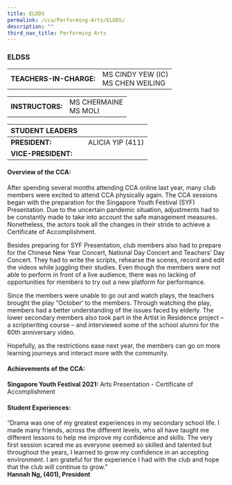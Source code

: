 ```yaml
---
title: ELDDS
permalink: /cca/Performing-Arts/ELDDS/
description: ""
third_nav_title: Performing Arts
---
```

### ELDSS

|  	|  	|
|---	|---	|
| **TEACHERS-IN-CHARGE:** 	| MS CINDY YEW (IC) <br> MS CHEN WEILING 	|

|  	|  	|
|---	|---	|
| **INSTRUCTORS:** 	| MS CHERMAINE<br>MS MOLI 	|

| STUDENT LEADERS 	|  	|
|---	|---	|
| **PRESIDENT:** 	|   ALICIA YIP  (411)	|
| **VICE-PRESIDENT:** 	|  	| 


#### Overview of the CCA:

After spending several months attending CCA online last year, many club members were excited to attend CCA physically again. The CCA sessions began with the preparation for the Singapore Youth Festival (SYF) Presentation. Due to the uncertain pandemic situation, adjustments had to be constantly made to take into account the safe management measures. Nonetheless, the actors took all the changes in their stride to achieve a Certificate of Accomplishment. 

Besides preparing for SYF Presentation, club members also had to prepare for the Chinese New Year Concert, National Day Concert and Teachers’ Day Concert. They had to write the scripts, rehearse the scenes, record and edit the videos while juggling their studies. Even though the members were not able to perform in front of a live audience, there was no lacking of opportunities for members to try out a new platform for performance.

Since the members were unable to go out and watch plays, the teachers brought the play “October’ to the members. Through watching the play, members had a better understanding of the issues faced by elderly. The lower secondary members also took part in the Artist in Residence project – a scriptwriting course – and interviewed some of the school alumni for the 60th anniversary video.

Hopefully, as the restrictions ease next year, the members can go on more learning journeys and interact more with the community.

  

#### Achievements of the CCA:

**Singapore Youth Festival 2021:** Arts Presentation - Certificate of Accomplishment

  

#### Student Experiences:

“Drama was one of my greatest experiences in my secondary school life. I made many friends, across the different levels, who all have taught me different lessons to help me improve my confidence and skills. The very first session scared me as everyone seemed so skilled and talented but throughout the years, I learned to grow my confidence in an accepting environment. I am grateful for the experience I had with the club and hope that the club will continue to grow.”
<br> **Hannah Ng, (401), President**